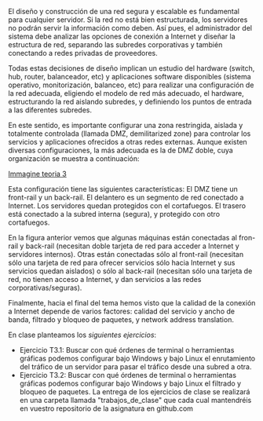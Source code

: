 El diseño y construcción de una red segura y escalable es fundamental para cualquier servidor. Si la red no está bien estructurada, los servidores no podrán servir la información como deben. Así pues, el administrador del sistema debe analizar las opciones de conexión a Internet y diseñar la estructura de red, separando las subredes corporativas y también conectando a redes privadas de proveedores.

Todas estas decisiones de diseño implican un estudio del hardware (switch, hub, router, balanceador, etc) y aplicaciones software disponibles (sistema operativo, monitorización, balanceo, etc) para realizar una configuración de la red adecuada, eligiendo el modelo de red más adecuado, el hardware, estructurando la red aislando subredes, y definiendo los puntos de entrada a las diferentes subredes.

En este sentido, es importante configurar una zona restringida, aislada y totalmente controlada (llamada DMZ, demilitarized zone) para controlar los servicios y aplicaciones ofrecidos a otras redes externas. Aunque existen diversas configuraciones, la más adecuada es la de DMZ doble, cuya organización se muestra a continuación: 

[Immagine teoria 3](http://4.bp.blogspot.com/-C-s7tuVt7u0/VQK6B7WUSaI/AAAAAAAACKE/7YfqZmi9KzM/s1600/jgfhhbgg-755217.)

Esta configuración tiene las siguientes características:
El DMZ tiene un front-rail y un back-rail.
El delantero es un segmento de red conectado a Internet.
Los servidores quedan protegidos con el cortafuegos.
El trasero está conectado a la subred interna (segura), y protegido con otro cortafuegos.

En la figura anterior vemos que algunas máquinas están conectadas al fron-rail y back-rail (necesitan doble tarjeta de red para acceder a Internet y servidores internos). Otras están conectadas sólo al front-rail (necesitan sólo una tarjeta de red para ofrecer servicios sólo hacia Internet y sus servicios quedan aislados) o sólo al back-rail (necesitan sólo una tarjeta de red, no tienen acceso a Internet, y dan servicios a las redes corporativas/seguras).

Finalmente, hacia el final del tema hemos visto que la calidad de la conexión a Internet depende de varios factores: calidad del servicio y ancho de banda, filtrado y bloqueo de paquetes, y network address translation.


En clase planteamos los *siguientes ejercicios*:
- Ejercicio T3.1: Buscar con qué órdenes de terminal o herramientas gráficas podemos configurar bajo Windows y bajo Linux el enrutamiento del tráfico de un servidor para pasar el tráfico desde una subred a otra.
- Ejercicio T3.2: Buscar con qué órdenes de terminal o herramientas gráficas podemos configurar bajo Windows y bajo Linux el filtrado y bloqueo de paquetes.
La entrega de los ejercicios de clase se realizará en una carpeta llamada "trabajos_de_clase" que cada cual mantendréis en vuestro repositorio de la asignatura en github.com